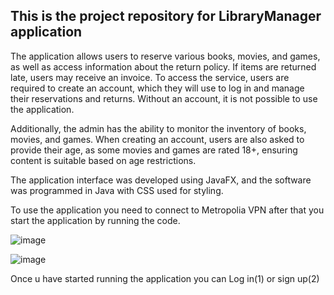## This is the project repository for LibraryManager application

The application allows users to reserve various books, movies, and games, as well as access information about the return policy. If items are returned late, users may receive an invoice. To access the service, users are required to create an account, which they will use to log in and manage their reservations and returns. Without an account, it is not possible to use the application.

Additionally, the admin has the ability to monitor the inventory of books, movies, and games. When creating an account, users are also asked to provide their age, as some movies and games are rated 18+, ensuring content is suitable based on age restrictions.

The application interface was developed using JavaFX, and the software was programmed in Java with CSS used for styling.


To use the application you need to connect to Metropolia VPN after that you start the application by running the code.

![image](https://github.com/user-attachments/assets/75b10d97-d417-437d-9996-896253005b3a)

 ![image](https://github.com/user-attachments/assets/d49af173-c04d-4181-a688-0f899242afda)
 
 Once u have started running the application you can Log in(1) or sign up(2)











